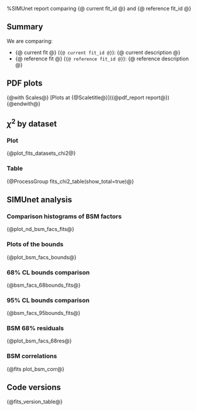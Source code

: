 %SIMUnet report comparing {@ current fit_id @} and {@ reference fit_id @}

Summary
-------

We are comparing:

  - {@ current fit @} (`{@ current fit_id @}`): {@ current description @}
  - {@ reference fit @} (`{@ reference fit_id @}`): {@ reference description @}


PDF plots
---------
{@with Scales@}
[Plots at {@Scaletitle@}]({@pdf_report report@})
{@endwith@}


$\chi^2$ by dataset
-------------------
### Plot
{@plot_fits_datasets_chi2@}
### Table
{@ProcessGroup fits_chi2_table(show_total=true)@}


SIMUnet analysis
----------------
### Comparison histograms of BSM factors
{@plot_nd_bsm_facs_fits@}

### Plots of the bounds
{@plot_bsm_facs_bounds@}

### 68% CL bounds comparison
{@bsm_facs_68bounds_fits@}

### 95% CL bounds comparison
{@bsm_facs_95bounds_fits@}

### BSM 68% residuals
{@plot_bsm_facs_68res@}

### BSM correlations  
{@fits plot_bsm_corr@}




Code versions
-------------
{@fits_version_table@}
